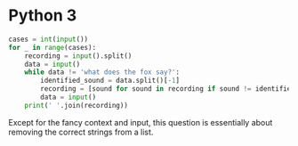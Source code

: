 # Python 3

```python
cases = int(input())
for _ in range(cases):
    recording = input().split()
    data = input()
    while data != 'what does the fox say?':
        identified_sound = data.split()[-1]
        recording = [sound for sound in recording if sound != identified_sound]
        data = input()
    print(' '.join(recording))
```

Except for the fancy context and input, this question is essentially about removing the correct strings from a list.